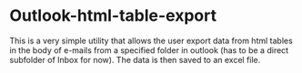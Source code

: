 # Outlook-html-table-export

This is a very simple utility that allows the user export data from html tables in the body of e-mails
from a specified folder in outlook (has to be a direct subfolder of Inbox for now). The data is then 
saved to an excel file.
